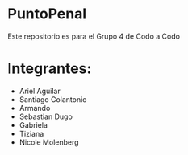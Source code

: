 # PuntoPenal
Este repositorio es para el Grupo 4 de Codo a Codo

# Integrantes:
- Ariel Aguilar
- Santiago Colantonio
- Armando
- Sebastian Dugo
- Gabriela
- Tiziana
- Nicole Molenberg
